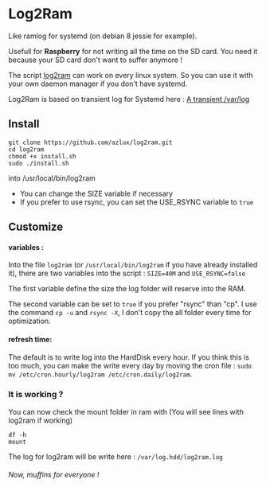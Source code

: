 # Log2Ram
Like ramlog for systemd (on debian 8 jessie for example).

Usefull for **Raspberry** for not writing all the time on the SD card. You need it because your SD card don't want to suffer anymore !

The script [log2ram](https://github.com/azlux/log2ram) can work on every linux system. So you can use it with your own daemon manager if you don't have systemd.

Log2Ram is based on transient log for Systemd here : [A transient /var/log](https://www.debian-administration.org/article/661/A_transient_/var/log)

## Install
```
git clone https://github.com/azlux/log2ram.git
cd log2ram
chmod +x install.sh
sudo ./install.sh
```

into /usr/local/bin/log2ram
- You can change the SIZE variable if necessary
- If you prefer to use rsync, you can set the USE_RSYNC variable to `true`


## Customize
#### variables :
Into the file `log2ram` (or `/usr/local/bin/log2ram` if you have already installed it), there are two variables into the script : `SIZE=40M` and `USE_RSYNC=false`

The first variable define the size the log folder will reserve into the RAM.

The second variable can be set to `true` if you prefer "rsync" than "cp". I use the command `cp -u` and `rsync -X`, I don't copy the all folder every time for optimization.

#### refresh time:
The default is to write log into the HardDisk every hour. If you think this is too much, you can make the write every day by moving the cron file : `sudo mv /etc/cron.hourly/log2ram /etc/cron.daily/log2ram`.

### It is working ?
You can now check the mount folder in ram with (You will see lines with log2ram if working)
```
df -h
mount
```

The log for log2ram will be write here : `/var/log.hdd/log2ram.log`

###### Now, muffins for everyone !
